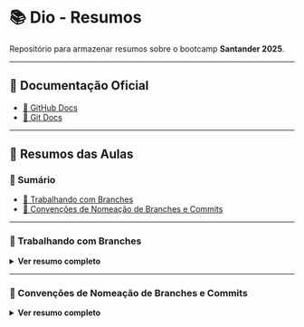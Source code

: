 # 📚 Dio - Resumos

Repositório para armazenar resumos sobre o bootcamp **Santander 2025**.

---

## 📔 Documentação Oficial

- [📘 GitHub Docs](https://docs.github.com/pt/get-started/writing-on-github/getting-started-with-writing-and-formatting-on-github/quickstart-for-writing-on-github)
- [📙 Git Docs](https://git-scm.com/doc)

---

## 🧠 Resumos das Aulas

### 📑 Sumário

- [🌿 Trabalhando com Branches](#🌿-trabalhando-com-branches)
- [🧾 Convenções de Nomeação de Branches e Commits](#🧾-convenções-de-nomeação-de-branches-e-commits)

---

### 🌿 Trabalhando com Branches

<details>
<summary><strong>Ver resumo completo</strong></summary>

#### 📌 Conceitos básicos

- Uma **branch** (ramo) é uma ramificação do seu projeto.
- Serve para trabalhar em diferentes versões ou funcionalidades **sem afetar diretamente o código principal**.
- Quando você cria uma nova branch, ela aponta para o **mesmo commit da branch atual**.
- As branches só se unem com o código principal quando são **mescladas (merge)**.

#### 🔧 Comandos importantes

| Comando | Descrição |
|--------|-----------|
| `git checkout -b nome-da-branch` | Cria e muda para uma nova branch |
| `git branch` | Lista todas as branches |
| `git branch -v` | Mostra as branches com os últimos commits |
| `git merge nome-da-branch` | Mescla a branch com a atual |
| `git branch -d nome-da-branch` | Exclui uma branch (depois de mesclada) |

---

#### ⚔️ Conflitos ao Mesclar

**Conflito de merge:** acontece quando duas pessoas alteram a **mesma linha** de um arquivo.  
É necessário escolher qual versão manter.

**Etapas para resolver:**

1. Escolher qual parte do código deve ficar.
2. Salvar o arquivo corrigido.
3. Executar os comandos abaixo:

```bash
git add .
git commit -m "resolve conflito"
git push origin main
```

🔁 Use `git pull` antes para garantir que tem a versão mais atual do repositório remoto.

</details>

---

### 🧾 Convenções de Nomeação de Branches e Commits

<details>
<summary><strong>Ver resumo completo</strong></summary>

#### 🌿 Nomeando Branches

Seguir padrões ajuda na organização e leitura por todos da equipe.

**Padrões comuns:**

| Prefixo | Uso |
|---------|-----|
| `feature/` | Nova funcionalidade ✨ |
| `fix/` | Correção de bug 🐛 |
| `hotfix/` | Correção urgente 🚑 |
| `release/` | Preparação para uma versão 📦 |
| `test/` | Testes ✅ |

**Exemplos:**
- `feature/cadastro-usuario`
- `fix/navbar-responsiva`

---

#### 📝 Mensagens de Commit (Conventional Commits)

Padrão para manter um histórico limpo e fácil de entender.

| Tipo | Uso |
|------|-----|
| `feat:` | Nova funcionalidade ✨ |
| `fix:` | Correção de bug 🐛 |
| `docs:` | Documentação 📚 |
| `style:` | Alteração visual ou de formatação 💅 |
| `refactor:` | Refatoração (melhoria sem mudar comportamento) 🧹 |
| `test:` | Testes adicionados ou modificados 🧪 |
| `chore:` | Manutenções gerais 🔧 |

**Exemplos:**
- `feat: adiciona página de login`
- `fix: corrige erro na validação do email`

🎯 **Objetivo:** facilitar a colaboração, leitura do histórico e rastreabilidade de problemas.

</details>